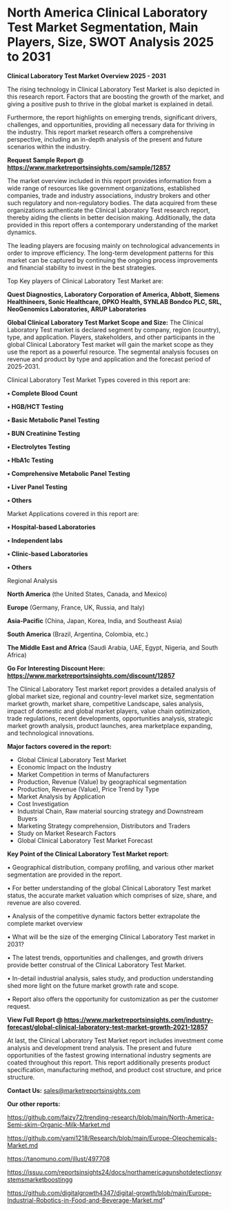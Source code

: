  # North America Clinical Laboratory Test Market Segmentation, Main Players, Size, SWOT Analysis 2025 to 2031

<Strong> Clinical Laboratory Test Market Overview 2025 - 2031</strong>

The rising technology in Clinical Laboratory Test Market is also depicted in this research report. Factors that are boosting the growth of the market, and giving a positive push to thrive in the global market is explained in detail.

Furthermore, the report highlights on emerging trends, significant drivers, challenges, and opportunities, providing all necessary data for thriving in the industry. This report market research offers a comprehensive perspective, including an in-depth analysis of the present and future scenarios within the industry.

<strong>Request Sample Report @ <a href=https://www.marketreportsinsights.com/sample/12857>https://www.marketreportsinsights.com/sample/12857</a></strong>

The market overview included in this report provides information from a wide range of resources like government organizations, established companies, trade and industry associations, industry brokers and other such regulatory and non-regulatory bodies. The data acquired from these organizations authenticate the Clinical Laboratory Test research report, thereby aiding the clients in better decision making. Additionally, the data provided in this report offers a contemporary understanding of the market dynamics.

The leading players are focusing mainly on technological advancements in order to improve efficiency. The long-term development patterns for this market can be captured by continuing the ongoing process improvements and financial stability to invest in the best strategies.

Top Key players of Clinical Laboratory Test Market are:

<strong>Quest Diagnostics, Laboratory Corporation of America, Abbott, Siemens Healthineers, Sonic Healthcare, OPKO Health, SYNLAB Bondco PLC, SRL, NeoGenomics Laboratories, ARUP Laboratories</strong>

<strong><b>Global Clinical Laboratory Test Market Scope and Size:</b></strong>
The Clinical Laboratory Test market is declared segment by company, region (country), type, and application. Players, stakeholders, and other participants in the global Clinical Laboratory Test market will gain the market scope as they use the report as a powerful resource. The segmental analysis focuses on revenue and product by type and application and the forecast period of 2025-2031.

Clinical Laboratory Test Market Types covered in this report are:

<strong>• Complete Blood Count

• HGB/HCT Testing

• Basic Metabolic Panel Testing

• BUN Creatinine Testing

• Electrolytes Testing

• HbA1c Testing

• Comprehensive Metabolic Panel Testing

• Liver Panel Testing

• Others</strong>

Market Applications covered in this report are:

<strong>• Hospital-based Laboratories

• Independent labs

• Clinic-based Laboratories

• Others</strong> 

Regional Analysis

<strong>North America</strong> (the United States, Canada, and Mexico)

<strong>Europe</strong> (Germany, France, UK, Russia, and Italy)

<strong>Asia-Pacific</strong> (China, Japan, Korea, India, and Southeast Asia)

<strong>South America</strong> (Brazil, Argentina, Colombia, etc.)

<strong>The Middle East and Africa</strong> (Saudi Arabia, UAE, Egypt, Nigeria, and South Africa)

<strong>Go For Interesting Discount Here: <a href=https://www.marketreportsinsights.com/discount/12857>https://www.marketreportsinsights.com/discount/12857</a></strong>

The Clinical Laboratory Test market report provides a detailed analysis of global market size, regional and country-level market size, segmentation market growth, market share, competitive Landscape, sales analysis, impact of domestic and global market players, value chain optimization, trade regulations, recent developments, opportunities analysis, strategic market growth analysis, product launches, area marketplace expanding, and technological innovations.

<strong><b>Major factors covered in the report:</b></strong>
<ul>
  <li>Global Clinical Laboratory Test Market </li>
  <li>Economic Impact on the Industry</li>
  <li>Market Competition in terms of Manufacturers</li>
  <li>Production, Revenue (Value) by geographical segmentation</li>
  <li>Production, Revenue (Value), Price Trend by Type</li>
  <li>Market Analysis by Application</li>
  <li>Cost Investigation</li>
  <li>Industrial Chain, Raw material sourcing strategy and Downstream Buyers</li>
  <li>Marketing Strategy comprehension, Distributors and Traders</li>
  <li>Study on Market Research Factors</li>
  <li>Global Clinical Laboratory Test Market Forecast</li>
</ul>

<strong><b>Key Point of the Clinical Laboratory Test Market report:</b></strong>

• Geographical distribution, company profiling, and various other market segmentation are provided in the report.

• For better understanding of the global Clinical Laboratory Test market status, the accurate market valuation which comprises of size, share, and revenue are also covered.

• Analysis of the competitive dynamic factors better extrapolate the complete market overview

• What will be the size of the emerging Clinical Laboratory Test market in 2031?

• The latest trends, opportunities and challenges, and growth drivers provide better construal of the Clinical Laboratory Test Market.

• In-detail industrial analysis, sales study, and production understanding shed more light on the future market growth rate and scope.

• Report also offers the opportunity for customization as per the customer request.

<strong><b>View Full Report @ <a href=https://www.marketreportsinsights.com/industry-forecast/global-clinical-laboratory-test-market-growth-2021-12857>https://www.marketreportsinsights.com/industry-forecast/global-clinical-laboratory-test-market-growth-2021-12857</a></b></strong>


At last, the Clinical Laboratory Test Market report includes investment come analysis and development trend analysis. The present and future opportunities of the fastest growing international industry segments are coated throughout this report. This report additionally presents product specification, manufacturing method, and product cost structure, and price structure.

<strong>Contact Us:</strong>
sales@marketreportsinsights.com

<strong>Our other reports:</strong>

<a href=https://github.com/faizy72/trending-research/blob/main/North-America-Semi-skim-Organic-Milk-Market.md>https://github.com/faizy72/trending-research/blob/main/North-America-Semi-skim-Organic-Milk-Market.md</a>

<a href=https://github.com/yami1218/Research/blob/main/Europe-Oleochemicals-Market.md>https://github.com/yami1218/Research/blob/main/Europe-Oleochemicals-Market.md</a>

<a href=https://tanomuno.com/illust/497708>https://tanomuno.com/illust/497708</a>

<a href=https://issuu.com/reportsinsights24/docs/northamericagunshotdetectionsystemsmarketboostingg>https://issuu.com/reportsinsights24/docs/northamericagunshotdetectionsystemsmarketboostingg</a>

<a href=https://github.com/digitalgrowth4347/digital-growth/blob/main/Europe-Industrial-Robotics-in-Food-and-Beverage-Market.md>https://github.com/digitalgrowth4347/digital-growth/blob/main/Europe-Industrial-Robotics-in-Food-and-Beverage-Market.md</a>"
